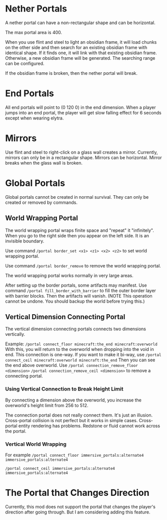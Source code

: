 
# Nether Portals
A nether portal can have a non-rectangular shape and can be horizontal.

The max portal area is 400.

When you use flint and steel to light an obsidian frame, it will load chunks on the other side and then search for an existing obsidian frame with identical shape. If it finds one, it will link with that existing obsidian frame. Otherwise, a new obsidian frame will be generated. The searching range can be configured.

If the obsidian frame is broken, then the nether portal will break.

# End Portals
All end portals will point to (0 120 0) in the end dimension. When a player jumps into an end portal, the player will get slow falling effect for 6 seconds except when wearing elytra.

# Mirrors
Use flint and steel to right-click on a glass wall creates a mirror. Currently, mirrors can only be in a rectangular shape. Mirrors can be horizontal. Mirror breaks when the glass wall is broken.

# Global Portals
Global portals cannot be created in normal survival. They can only be created or removed by commands.

## World Wrapping Portal

The world wrapping portal wraps finite space and "repeat" it "infinitely". When you go to the right side then you appear on the left side. It is an invisible boundary.

Use command `/portal border_set <x1> <z1> <x2> <z2>` to set world wrapping portal.

Use command `/portal border_remove` to remove the world wrapping portal.

The world wrapping portal works normally in very large areas.

After setting up the border portals, some artifacts may manifest.
Use command `/portal fill_border_with_barrier` to fill the outer border layer with barrier blocks. Then the artifacts will vanish.
(NOTE This operation cannot be undone. You should backup the world before trying this.)

## Vertical Dimension Connecting Portal
The vertical dimension connecting portals connects two dimensions vertically.

Example:
`/portal connect_floor minecraft:the_end minecraft:overworld`
With this, you will return to the overworld when dropping into the void in end.
This connection is one-way. If you want to make it bi-way, use
`/portal connect_ceil minecraft:overworld minecraft:the_end`
Then you can see the end above overworld.
Use `/portal connection_remove_floor <dimension>` `/portal connection_remove_ceil <dimension>` to remove a connecting portal.

### Using Vertical Connection to Break Height Limit
By connecting a dimension above the overworld, you increase the overworld's height limit from 256 to 512.

The connection portal does not really connect them. It's just an illusion. 
Cross-portal collision is not perfect but it works in simple cases.
Cross-portal entity rendering has problems.
Redstone or fluid cannot work across the portal.

### Vertical World Wrapping
For example
`/portal connect_floor immersive_portals:alternate4 immersive_portals:alternate4`

`/portal connect_ceil immersive_portals:alternate4 immersive_portals:alternate4`

# The Portal that Changes Direction

Currently, this mod does not support the portal that changes the player's direction after going through. But I am considering adding this feature.



